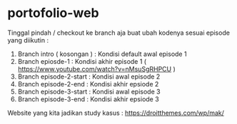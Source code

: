 # portofolio-web

Tinggal pindah / checkout ke branch aja buat ubah kodenya sesuai episode yang diikutin :
1. Branch intro ( kosongan ) : Kondisi default awal episode 1
2. Branch epiosde-1 : Kondisi akhir episode 1 ( https://www.youtube.com/watch?v=nMsuSgRHPCU )
3. Branch episode-2-start : Kondisi awal episode 2
4. Branch episode-2-end : Kondisi akhir epsiode 2
3. Branch episode-3-start : Kondisi awal episode 3
4. Branch episode-3-end : Kondisi akhir epsiode 3

Website yang kita jadikan study kasus : https://droitthemes.com/wp/mak/
